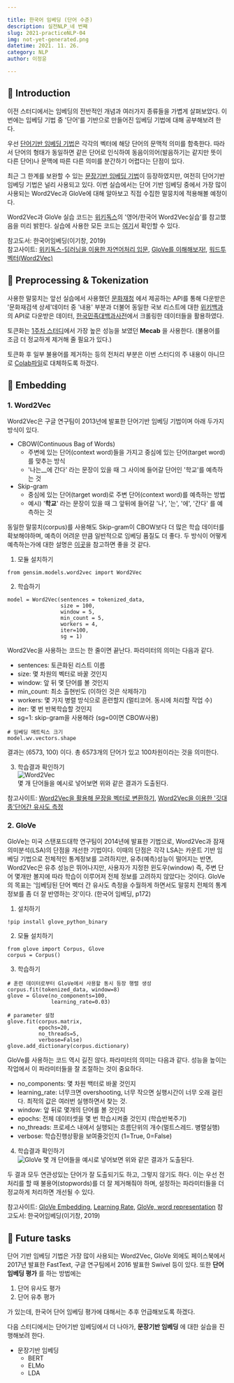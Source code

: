 ```yaml
---

title: 한국어 임베딩 (단어 수준) 
description: 실전NLP_네 번째 
slug: 2021-practiceNLP-04
img: not-yet-generated.png
datetime: 2021. 11. 26.
category: NLP
author: 이정윤

---
```


## 🌊 Introduction

이전 스터디에서는 임베딩의 전반적인 개념과 여러가지 종류들을 가볍게 살펴보았다. 이번에는 임베딩 기법 중 '단어'를 기반으로 만들어진 임베딩 기법에 대해 공부해보려 한다. 

우선 <u>단어기반 임베딩 기법</u>은 각각의 벡터에 해당 단어의 문맥적 의미를 함축한다. 따라서 단어의 형태가 동일하면 같은 단어로 인식하여 동음이의어(발음하기는 같지만 뜻이 다른 단어)나 문맥에 따른 다른 의미를 분간하기 어렵다는 단점이 있다. 

최근 그 한계를 보완할 수 있는 <u>문장기반 임베딩 기법</u>이 등장하였지만, 여전히 단어기반 임베딩 기법은 널리 사용되고 있다. 이번 실습에서는 단어 기반 임베딩 중에서 가장 많이 사용되는 Word2Vec과 GloVe에 대해 알아보고 직접 수집한 말뭉치에 적용해볼 예정이다. 

Word2Vec과 GloVe 실습 코드는 [위키독스](https://wikidocs.net/50739)의 '영어/한국어 Word2Vec실습'를 참고했음을 미리 밝힌다. 실습에 사용한 모든 코드는 [여기](https://colab.research.google.com/drive/1ekT6P9GwUOuAl16qIorbFTvbgfxEzgaF#scrollTo=1914Oy5VSV5C)서 확인할 수 있다. 

참고도서: 한국어임베딩(이기창, 2019)     
참고사이트: [위키독스-딥러닝을 이용한 자연어처리 입문](https://wikidocs.net/22644), [GloVe를 이해해보자!](https://ratsgo.github.io/from%20frequency%20to%20semantics/2017/04/09/glove/), [워드투벡터(Word2Vec)](https://bkshin.tistory.com/entry/NLP-11-Word2Vec)

## 🌊 Preprocessing & Tokenization

사용한 말뭉치는 앞선 실습에서 사용했던 [문화재청](https://www.cha.go.kr/html/HtmlPage.do?pg=/publicinfo/pbinfo3_0202.jsp&mn=NS_04_04_02) 에서 제공하는 API를 통해 다운받은 '문화재검색 상세'데이터 중 '내용' 부분과 더불어 동일한 국보 리스트에 대한 [위키백과]()의 API로 다운받은 데이터, [한국민족대백과사전]()에서 크롤링한 데이터들을 활용하였다. 

토큰화는 [1주차 스터디](https://www.blog.cosadama.com/2021-practiceNLP-01)에서 가장 높은 성능을 보였던 __Mecab__ 을 사용한다. (불용어를 조금 더 정교하게 제거해 줄 필요가 있다.) 

토큰화 후  일부 불용어를 제거하는 등의 전처리 부분은 이번 스터디의 주 내용이 아니므로 [Colab파일](https://colab.research.google.com/drive/1ekT6P9GwUOuAl16qIorbFTvbgfxEzgaF#scrollTo=1914Oy5VSV5C)로 대체하도록 하겠다. 

##  🌊 Embedding

### 1. Word2Vec

Word2Vec은 구글 연구팀이 2013년에 발표한 단어기반 임베딩 기법이며 아래 두가지 방식이 있다. 

* CBOW(Continuous Bag of Words)
	* 주변에 있는 단어(context word)들을 가지고 중심에 있는 단어(target word)를 맞추는 방식
	* '나는__에 간다' 라는 문장이 있을 때 그 사이에 들어갈 단어인 '학교'를 예측하는 것
* Skip-gram
	* 중심에 있는 단어(target word)로 주변 단어(context word)를 예측하는 방법
	* 예시) '__학교__' 라는 문장이 있을 때 그 앞뒤에 들어갈 '나', '는', '에', '간다' 를 예측하는 것
	
동일한 말뭉치(corpus)를 사용해도 Skip-gram이 CBOW보다 더 많은 학습 데이터를 확보해야하며, 예측이 어려운 만큼 일반적으로 임베딩 품질도 더 좋다. 두 방식이 어떻게 예측하는가에 대한 설명은 [이곳](https://wikidocs.net/22660)을 참고하면 좋을 것 같다. 

1. 모듈 설치하기 
```
from gensim.models.word2vec import Word2Vec
```

2. 학습하기
```
model = Word2Vec(sentences = tokenized_data, 
				 size = 100, 
				 window = 5, 
				 min_count = 5, 
				 workers = 4, 
				 iter=100, 
				 sg = 1)
```

Word2Vec을 사용하는 코드는 한 줄이면 끝난다. 파라미터의 의미는 다음과 같다. 
* sentences: 토큰화된 리스트 이름
* size: 몇 차원의 벡터로 바꿀 것인지
* window: 앞 뒤 몇 단어를 볼 것인지
* min_count: 최소 출현빈도 (이하인 것은 삭제하기) 
* workers: 몇 가지 병렬 방식으로 훈련할지 (멀티코어. 동시에 처리할 작업 수) 
* iter: 몇 번 반복학습할 것인지
* sg=1: skip-gram을 사용해라 (sg=0이면 CBOW사용)
```
# 임베딩 매트릭스 크기 
model.wv.vectors.shape
```
결과는 (6573, 100) 이다. 총 6573개의 단어가 있고 100차원이라는 것을 의미한다. 

3. 학습결과 확인하기     
![Word2Vec](/practiceNLP/nlp-3.png)    
몇 개 단어들을 예시로 넣어보면 위와 같은 결과가 도출된다. 

참고사이트: [Word2Vec을 활용해 문장을 벡터로 변환하기](https://too-march.tistory.com/16), [Word2Vec을 이용한 '깃대종'단어간 유사도 측정](https://blog.daum.net/geoscience/1414)

### 2. GloVe

GloVe는 미국 스탠포드대학 연구팀이 2014년에 발표한 기법으로, Word2Vec과 잠재의미분석(LSA)의 단점을 개선한 기법이다. 이때의 단점은 각각 LSA는 카운트 기반 임베딩 기법으로 전체적인 통계정보를 고려하지만, 유추(예측)성능이 떨어지는 반면, Word2Vec은 유추 성능은 뛰어나지만, 사용자가 지정한 윈도우(window) 즉, 주변 단어 몇개만 볼지에 따라 학습이 이루어져 전체 정보를 고려하지 않았다는 것이다. GloVe의 목표는 '임베딩된 단어 벡터 간 유사도 측정을 수월하게 하면서도 말뭉치 전체의 통계정보를 좀 더 잘 반영하는 것'이다. (한국어 임베딩, p172) 

1. 설치하기
```
!pip install glove_python_binary
```

2. 모듈 설치하기 
```
from glove import Corpus, Glove
corpus = Corpus()
```

3. 학습하기
```
# 훈련 데이터로부터 GloVe에서 사용할 동시 등장 행렬 생성
corpus.fit(tokenized_data, window=8)
glove = Glove(no_components=100, 
			  learning_rate=0.03)

# parameter 설정
glove.fit(corpus.matrix, 
		  epochs=20, 
		  no_threads=5, 
		  verbose=False)
glove.add_dictionary(corpus.dictionary)
```

GloVe를 사용하는 코드 역시 길진 않다. 파라미터의 의미는 다음과 같다. 성능을 높이는 작업에서 이 파라미터들을 잘 조절하는 것이 중요하다. 
* no_components: 몇 차원 백터로 바꿀 것인지
* learning_rate: 너무크면 overshooting, 너무 작으면 실행시간이 너무 오래 걸린다. 최적의 값은 여러번 실행하면서 찾는 것.
* window: 앞 뒤로 몇개의 단어를 볼 것인지 
* epochs: 전체 데이터셋을 몇 번 학습시켜줄 것인지 (학습반복주기) 
* no_threads: 프로세스 내에서 실행되는 흐름단위의 개수(멀트스레드. 병렬실행) 
* verbose: 학습진행상황을 보여줄것인지 (1=True, 0=False)

4. 학습결과 확인하기     
![GloVe](/practiceNLP/nlp-3.png)
몇 개 단어들을 예시로 넣어보면 위와 같은 결과가 도출된다. 

두 결과 모두 연관성있는 단어가 잘 도출되기도 하고, 그렇지 않기도 하다. 이는 우선 전처리를 할 때 불용어(stopwords)를 더 잘 제거해줘야 하며, 설정하는 파라미터들을 더 정교하게 처리하면 개선될 수 있다. 

참고사이트: [GloVe Embedding](https://jxnjxn.tistory.com/49), [Learning Rate](https://pythonkim.tistory.com/23), [GloVe, word representation](https://lovit.github.io/nlp/representation/2018/09/05/glove/)
참고도서: 한국어임베딩(이기창, 2019)   

##  🌊 Future tasks
단어 기반 임베딩 기법은 가장 많이 사용되는 Word2Vec, GloVe 외에도 페이스북에서 2017년 발표한 FastText, 구글 연구팀에서 2016 발표한 Swivel 등이 있다. 또한 __단어 임베딩 평가__ 를 하는 방법에는 
1. 단어 유사도 평가
2. 단어 유추 평가 

가 있는데, 한국어 단어 임베딩 평가에 대해서는 추후 언급해보도록 하겠다. 

다음 스터디에서는 단어기반 임베딩에서 더 나아가, __문장기반 임베딩__ 에 대한 실습을 진행해보려 한다. 
* 문장기반 임베딩
	* BERT
	* ELMo
	* LDA
